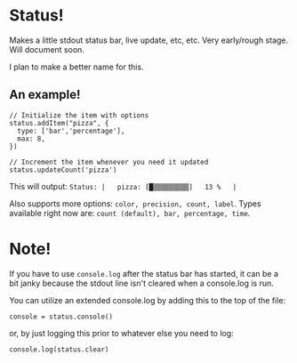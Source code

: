 Status!
=======

Makes a little stdout status bar, live update, etc, etc.
Very early/rough stage. Will document soon.

I plan to make a better name for this.

## An example!

	// Initialize the item with options
	status.addItem("pizza", {
	  type: ['bar','percentage'],
	  max: 8,
	})
	
	// Increment the item whenever you need it updated
	status.updateCount('pizza')
	
This will output: `Status: |   pizza: [█▒▒▒▒▒▒▒▒▒]   13 %   |`

Also supports more options: `color, precision, count, label`.
Types available right now are: `count (default), bar, percentage, time`.


Note!
===========

If you have to use `console.log` after the status bar has started, it can be a bit janky because the stdout line isn't cleared when a console.log is run.

You can utilize an extended console.log by adding this to the top of the file:

	console = status.console()

or, by just logging this prior to whatever else you need to log:
	
	console.log(status.clear)